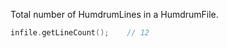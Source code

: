<span class="title-snippet">Total number of HumdrumLines in a HumdrumFile.</span>

```cpp
infile.getLineCount();    // 12
```

